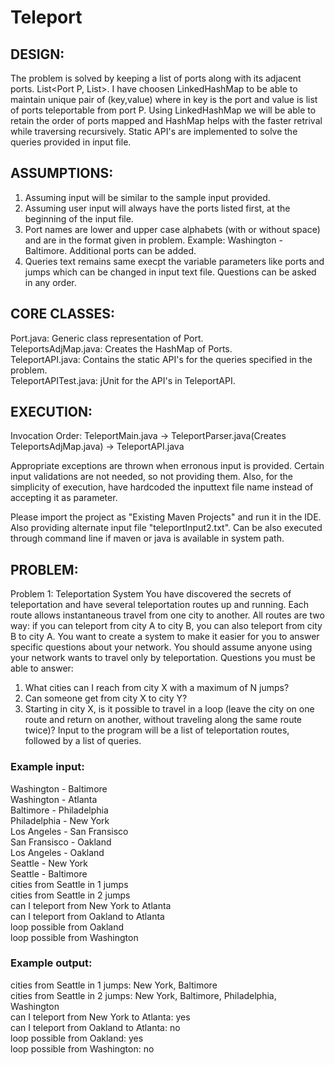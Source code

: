 # Teleport

## DESIGN:
The problem is solved by keeping a list of ports along with its adjacent ports. List<Port P, List<Ports adjacent to P>>. 
I have choosen LinkedHashMap to be able to maintain unique pair of (key,value) where in key is the port and value is list of ports teleportable from port P. Using LinkedHashMap we will be able to retain the order of ports mapped and HashMap helps with the faster retrival while traversing recursively. 
Static API's are implemented to solve the queries provided in input file.

## ASSUMPTIONS:
1. Assuming input will be similar to the sample input provided.
2. Assuming user input will always have the ports listed first, at the beginning of the input file.
3. Port names are lower and upper case alphabets (with or without space) and are in the format given in problem. Example: Washington - Baltimore. Additional ports can be added.
4. Queries text remains same execpt the variable parameters like ports and jumps which can be changed in input text file. Questions can be asked in any order.

## CORE CLASSES:
Port.java: 				Generic class representation of Port.   
TeleportsAdjMap.java:   Creates the HashMap of Ports.   
TeleportAPI.java:       Contains the static API's for the queries specified in the problem.  
TeleportAPITest.java:   jUnit for the API's  in TeleportAPI.  

## EXECUTION:
Invocation Order: TeleportMain.java -> TeleportParser.java(Creates TeleportsAdjMap.java) -> TeleportAPI.java

Appropriate exceptions are thrown when erronous input is provided. Certain input validations are not needed, so not providing them.
Also, for the simplicity of execution, have hardcoded the inputtext file name instead of accepting it as parameter.

Please import the project as "Existing Maven Projects" and run it in the IDE. Also providing alternate input file "teleportInput2.txt".
Can be also executed through command line if maven or java is available in system path.

## PROBLEM:
Problem 1: Teleportation System
You have discovered the secrets of teleportation and have several teleportation routes up and
running. Each route
allows instantaneous travel from one city to another. All routes are two way: if you can teleport
from city A
to city B, you can also teleport from city B to city A. You want to create a system to make it easier
for you to
answer specific questions about your network. You should assume anyone using your network
wants to travel only by teleportation.
Questions you must be able to answer:
1. What cities can I reach from city X with a maximum of N jumps?
2. Can someone get from city X to city Y?
3. Starting in city X, is it possible to travel in a loop (leave the city on one route and return on
another, without traveling along the same route twice)?
Input to the program will be a list of teleportation routes, followed by a list of queries.
### Example input:
Washington - Baltimore  
Washington - Atlanta  
Baltimore - Philadelphia  
Philadelphia - New York  
Los Angeles - San Fransisco  
San Fransisco - Oakland  
Los Angeles - Oakland  
Seattle - New York  
Seattle - Baltimore  
cities from Seattle in 1 jumps  
cities from Seattle in 2 jumps  
can I teleport from New York to Atlanta  
can I teleport from Oakland to Atlanta  
loop possible from Oakland  
loop possible from Washington  
### Example output:
cities from Seattle in 1 jumps: New York, Baltimore  
cities from Seattle in 2 jumps: New York, Baltimore, Philadelphia, Washington  
can I teleport from New York to Atlanta: yes  
can I teleport from Oakland to Atlanta: no  
loop possible from Oakland: yes  
loop possible from Washington: no  